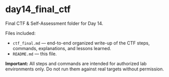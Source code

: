 # day14_final_ctf

Final CTF & Self-Assessment folder for Day 14.

Files included:
- `ctf_final.md` — end-to-end organized write-up of the CTF steps, commands, explanations, and lessons learned.
- `README.md` — this file.

**Important:** All steps and commands are intended for authorized lab environments only. Do not run them against real targets without permission.
